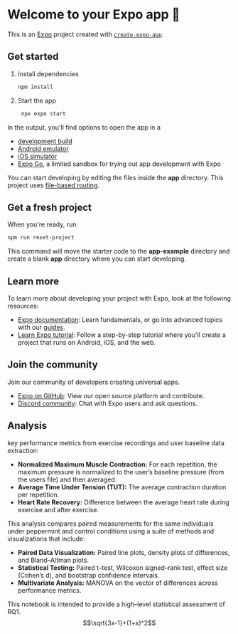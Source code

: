 # Welcome to your Expo app 👋

This is an [Expo](https://expo.dev) project created with [`create-expo-app`](https://www.npmjs.com/package/create-expo-app).

## Get started

1. Install dependencies

   ```bash
   npm install
   ```

2. Start the app

   ```bash
    npx expo start
   ```

In the output, you'll find options to open the app in a

- [development build](https://docs.expo.dev/develop/development-builds/introduction/)
- [Android emulator](https://docs.expo.dev/workflow/android-studio-emulator/)
- [iOS simulator](https://docs.expo.dev/workflow/ios-simulator/)
- [Expo Go](https://expo.dev/go), a limited sandbox for trying out app development with Expo

You can start developing by editing the files inside the **app** directory. This project uses [file-based routing](https://docs.expo.dev/router/introduction).

## Get a fresh project

When you're ready, run:

```bash
npm run reset-project
```

This command will move the starter code to the **app-example** directory and create a blank **app** directory where you can start developing.

## Learn more

To learn more about developing your project with Expo, look at the following resources:

- [Expo documentation](https://docs.expo.dev/): Learn fundamentals, or go into advanced topics with our [guides](https://docs.expo.dev/guides).
- [Learn Expo tutorial](https://docs.expo.dev/tutorial/introduction/): Follow a step-by-step tutorial where you'll create a project that runs on Android, iOS, and the web.

## Join the community

Join our community of developers creating universal apps.

- [Expo on GitHub](https://github.com/expo/expo): View our open source platform and contribute.
- [Discord community](https://chat.expo.dev): Chat with Expo users and ask questions.



## Analysis



 key performance metrics from exercise recordings and user baseline data extraction:

- **Normalized Maximum Muscle Contraction:** For each repetition, the maximum pressure is normalized to the user’s baseline pressure (from the users file) and then averaged.
- **Average Time Under Tension (TUT):** The average contraction duration per repetition.
- **Heart Rate Recovery:** Difference between the average heart rate during exercise and after exercise.

This analysis compares paired measurements for the same individuals under peppermint and control conditions using a suite of methods and visualizations that include:

- **Paired Data Visualization:** Paired line plots, density plots of differences, and Bland–Altman plots.
- **Statistical Testing:** Paired t–test, Wilcoxon signed–rank test, effect size (Cohen’s d), and bootstrap confidence intervals.
- **Multivariate Analysis:** MANOVA on the vector of differences across performance metrics.

This notebook is intended to provide a high–level statistical assessment of RQ1.
$$\sqrt{3x-1}+(1+x)^2$$
